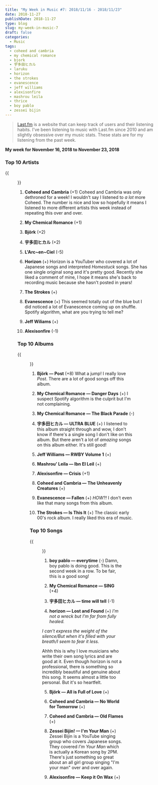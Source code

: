 ```yaml
---
title: "My Week in Music #7: 2018/11/16 - 2018/11/23"
date: 2018-11-27
publishDate: 2018-11-27
type: blog
slug: my-week-in-music-7
draft: false
categories:
  - Music
tags:
  - coheed and cambria
  - my chemical romance
  - bjork
  - 宇多田ヒカル
  - laruku
  - horizon
  - the strokes
  - evanescence
  - jeff williams
  - alexisonfire
  - mashrou leila
  - thrice
  - boy pablo
  - zessei bijin
---
```


> [Last.fm](https://last.fm/user/edelgrace) is a website that can keep track of users and their listening habits. I've been listening to music with Last.fm since 2010 and am slightly obsessive over my music stats. These stats are for my listening from the past week.

**My week for November 16, 2018 to November 23, 2018**

### Top 10 Artists

{{<figure src="https://res.cloudinary.com/dvozrk6m8/image/upload/v1543121488/top_10_artists_x41doj.png" title="Top 10 Artists">}}

1. **Coheed and Cambria** (+1)
Coheed and Cambria was only dethroned for a week! I wouldn't say I listened to *a lot* more Coheed. The number is nice and low so hopefully it means I listened to more different artists this week instead of repeating this over and over.

2. **My Chemical Romance** (+1)

3. **Björk** (+2)

4. **宇多田ヒカル** (+2)

5. **L'Arc~en~Ciel** (-5)

6. **Horizon** (+)
Horizon is a YouTuber who covered a lot of Japanese songs and interpreted *Homestuck* songs. She has one single original song and it's pretty good. Recently she liked a comment of mine, I hope it means she's back to recording music because she hasn't posted in years!

7. **The Strokes** (+)

8. **Evanescence** (+)
This seemed totally out of the blue but I did noticed a lot of Evanescence coming up on shuffle. Spotify algorithm, what are you trying to tell me?

9. **Jeff Wiliams** (+)

10. **Alexisonfire** (-1)

### Top 10 Albums

{{<figure src="https://res.cloudinary.com/dvozrk6m8/image/upload/v1543121487/top_10_albums_t58qqm.png" title="Top 10 Albums">}}

1. **Björk — Post** (+8)
What a jump! I really love *Post*. There are a lot of good songs off this album.

2. **My Chemical Romance — Danger Days** (+)
I suspect Spotify algorithm is the culprit but I'm not complaining.

3. **My Chemical Romance — The Black Parade** (-)

4. **宇多田ヒカル — ULTRA BLUE** (+)
I listened to this album straight through and wow, I don't know if there's a single song I don't like on this album. But there aren't a lot of *amazing* songs on this album either. It's still good!

5. **Jeff Williams — RWBY Volume 1** (+)

6. **Mashrou' Leila — Ibn El Leil** (+)

7. **Alexisonfire — Crisis** (+1)

8. **Coheed and Cambria — The Unheavenly Creatures** (+)

9. **Evanescence — Fallen** (+)
*HOW?!* I don't even like that many songs from this album.

10. **The Strokes — Is This It** (+)
The classic early 00's rock album. I really liked this era of music.

### Top 10 Songs

{{<figure src="https://res.cloudinary.com/dvozrk6m8/image/upload/v1543121488/top_10_songs_egoyoo.png" title="Top 10 songs">}}

1. **boy pablo — everytime** (-)
Damn, boy pablo is doing good. This is the second week in a row. To be fair, this is a good song!

2. **My Chemical Romance — SING** (+4)

3. **宇多田ヒカル — time will tell** (-1)

4. **horizon — Lost and Found** (+)
*I'm not a wreck but I'm far from fully healed.*

*I can't express the weight of the silence/But when it's filled with your breath/I seem to fear it less.*

Ahhh this is why I love musicians who write their own song lyrics and are good at it. Even though horizon is not a professional, there is something so incredibly beautiful and genuine about this song. It seems almost a little too personal. But it's so heartfelt.

5. **Björk — All is Full of Love** (+)


7. **Coheed and Cambria — No World for Tomorrow** (+)


8. **Coheed and Cambria — Old Flames** (+)


9. **Zessei Bijin! — I'm Your Man** (+)
Zessei Bijin is a YouTube singing group who covers Japanese songs. They covered *I'm Your Man* which is actually a Korean song by 2PM. There's just something so great about an all girl group singing "I'm your man" over and over again.

10. **Alexisonfire — Keep it On Wax** (+)

